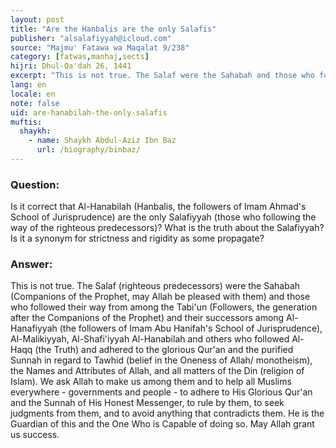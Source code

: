 ```yaml
---
layout: post
title: "Are the Hanbalis are the only Salafis"
publisher: "alsalafiyyah@icloud.com"
source: "Majmu' Fatawa wa Maqalat 9/238"
category: [fatwas,manhaj,sects]
hijri: Dhul-Qa'dah 26, 1441
excerpt: "This is not true. The Salaf were the Sahabah and those who followed their way from among the Tabi'un."
lang: en
locale: en
note: false
uid: are-hanabilah-the-only-salafis
muftis:
  shaykh: 
    - name: Shaykh Abdul-Aziz Ibn Baz
      url: /biography/binbaz/
---
```


### Question:
Is it correct that Al-Hanabilah (Hanbalis, the followers of Imam Ahmad's School of Jurisprudence) are the only Salafiyyah (those who following the way of the righteous predecessors)? What is the truth about the Salafiyyah? Is it a synonym for strictness and rigidity as some propagate? 

### Answer:
This is not true. The Salaf (righteous predecessors) were the Sahabah (Companions of the Prophet, may Allah be pleased with them) and those who followed their way from among the Tabi'un (Followers, the generation after the Companions of the Prophet) and their successors among Al-Hanafiyyah (the followers of Imam Abu Hanifah's School of Jurisprudence), Al-Malikiyyah, Al-Shafi'iyyah Al-Hanabilah and others who followed Al-Haqq (the Truth) and adhered to the glorious Qur'an and the purified Sunnah in regard to Tawhid (belief in the Oneness of Allah/ monotheism), the Names and Attributes of Allah, and all matters of the Din (religion of Islam). We ask Allah to make us among them and to help all Muslims everywhere - governments and people - to adhere to His Glorious Qur'an and the Sunnah of His Honest Messenger, to rule by them, to seek judgments from them, and to avoid anything that contradicts them. He is the Guardian of this and the One Who is Capable of doing so. May Allah grant us success. 
 
